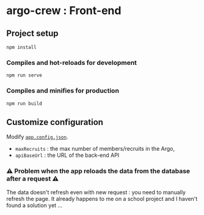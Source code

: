 # argo-crew : Front-end

## Project setup
```
npm install
```

### Compiles and hot-reloads for development
```
npm run serve
```

### Compiles and minifies for production
```
npm run build
```


## Customize configuration
Modify [`app.config.json`](https://github.com/quentinMlvl/argo-crew/blob/master/front-end/app.config.json).
- `maxRecruits` : the max number of members/recruits in the Argo,
- `apiBaseUrl` : the URL of the back-end API

### ⚠️ Problem when the app reloads the data from the database after a request ⚠️
The data doesn't refresh even with new request : you need to manually refresh the page.
It already happens to me on a school project and I haven't found a solution yet ...
